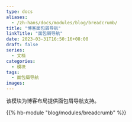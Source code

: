 ```yaml
---
type: docs
aliases:
  - /zh-hans/docs/modules/blog/breadcrumb/
title: "博客面包屑导航"
linkTitle: "面包屑导航"
date: 2023-03-31T16:50:16+08:00
draft: false
series:
  - 文档
categories:
  - 模块
tags:
  - 面包屑导航
images:
---
```


该模块为博客布局提供面包屑导航支持。

<!--more-->

{{% hb-module "blog/modules/breadcrumb" %}}
